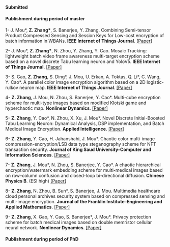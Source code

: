 #### Submitted


#### Publishment during period of master

1- J. Mou*, <strong>Z. Zhang*</strong>, S. Banerjee, Y. Zhang. Combining Semi-tensor Product Compressed Sensing and Session Keys for Low-cost encryption of batch information in WBANs. <strong>IEEE Internet of Things Journal</strong>. [[Paper]](https://doi.org/10.1109/JIOT.2024.3429349)

2- J. Mou*, <strong>Z. Zhang*</strong>, N. Zhou, Y. Zhang, Y. Cao. Mosaic Tracking: lightweight batch video frame awareness multi-target encryption scheme based on a novel discrete Tabu learning neuron and YoloV5. <strong>IEEE Internet of Things Journal</strong>.  [[Paper]](https://doi.org/10.1109/JIOT.2024.3482289)

3- S. Gao, <strong>Z. Zhang</strong>, S. Ding*, J. Mou, U. Erkan, A. Toktas, Q. Li*, C. Wang, Y. Cao*. A parallel color image encryption algorithm based on a 2D logistic-rulkov neuron map. <strong>IEEE Internet of Things Journal</strong>. [[Paper]](https://doi.org/10.1109/JIOT.2025.3540097)

4- <strong>Z. Zhang</strong>, J. Mou, N. Zhou, S. Banerjee, Y. Cao*. Multi-cube encryption scheme for multi-type images based on modified Klotski game and hyperchaotic map. <strong>Nonlinear Dynamics</strong>.  [[Paper]](https://doi.org/10.1007/s11071-024-09292-6)

5- <strong>Z. Zhang</strong>, Y. Cao*, N. Zhou, X. Xu, J. Mou*. Novel Discrete Initial-Boosted Tabu Learning Neuron: Dynamical Analysis, DSP implementation, and Batch Medical Image Encryption. <strong>Applied Intelligence</strong>. [[Paper]](https://doi.org/10.1007/s10489-024-05918-9)

6- <strong>Z. Zhang</strong>, Y. Cao, H. Jahanshahi, J. Mou*. Chaotic color multi-image compression-encryption/LSB data type steganography scheme for NFT transaction security. <strong>Journal of King Saud University-Computer and Information Sciences</strong>. [[Paper]](https://doi.org/10.1016/j.jksuci.2023.101839)

7- <strong>Z. Zhang</strong>, J. Mou*, N. Zhou, S. Banerjee, Y. Cao*. A chaotic hierarchical encryption/watermark embedding scheme for multi-medical images based on row–column confusion and closed-loop bi-directional diffusion. <strong>Chinese Physics B</strong>. (ESI high) [[Paper]](https://doi.org/10.1088/1674-1056/ad0775) 

8- <strong>Z. Zhang</strong>, N. Zhou, B. Sun*, S. Banerjee, J. Mou. Multimedia healthcare cloud personal archives security system based on compressed sensing and multi-image encryption. <strong>Journal of the Franklin Institute–Engineering and Applied Mathematics</strong>. [[Paper]](https://doi.org/10.1016/j.jfranklin.2024.106844)

9- <strong>Z. Zhang</strong>, X. Gao, Y. Cao, S.  Banerjee*, J. Mou*. Privacy protection scheme for batch medical images based on double memristor cellular neural network. <strong>Nonlinear Dynamics</strong>. [[Paper]](https://doi.org/10.1007/s11071-024-10611-0)

#### Publishment during period of PhD